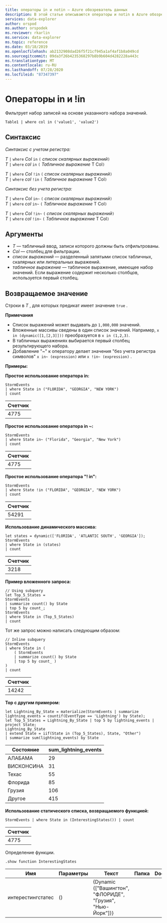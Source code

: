 ```yaml
---
title: операторы in и notin — Azure обозреватель данных
description: В этой статье описываются операторы и notin в Azure обозреватель данных.
services: data-explorer
author: orspod
ms.author: orspodek
ms.reviewer: rkarlin
ms.service: data-explorer
ms.topic: reference
ms.date: 03/18/2019
ms.openlocfilehash: ab2132908dad26f5f21cf945a1af4af1b8a049cd
ms.sourcegitcommit: 09da3f26b4235368297b8b9b604d4282228a443c
ms.translationtype: MT
ms.contentlocale: ru-RU
ms.lasthandoff: 07/28/2020
ms.locfileid: "87347397"
---
```

# <a name="in-and-in-operators"></a>Операторы in и !in

Фильтрует набор записей на основе указанного набора значений.

```kusto
Table1 | where col in ('value1', 'value2')
```

## <a name="syntax"></a>Синтаксис

*Синтаксис с учетом регистра:*

*T* `|` `where` *Col* `in` `(` *список скалярных выражений*`)`   
*T* `|` `where` *col* `in` `(` *Табличное выражение* T Col`)`   
 
*T* `|` `where` *Col* `!in` `(` *список скалярных выражений*`)`  
*T* `|` `where` *col* `!in` `(` *Табличное выражение* T Col`)`   

*Синтаксис без учета регистра:*

*T* `|` `where` *Col* `in~` `(` *список скалярных выражений*`)`   
*T* `|` `where` *col* `in~` `(` *Табличное выражение* T Col`)`   
 
*T* `|` `where` *Col* `!in~` `(` *список скалярных выражений*`)`  
*T* `|` `where` *col* `!in~` `(` *Табличное выражение* T Col`)`   

## <a name="arguments"></a>Аргументы

* *T* — табличный ввод, записи которого должны быть отфильтрованы.
* *Col* — столбец для фильтрации.
* *список выражений* — разделенный запятыми список табличных, скалярных или литеральных выражений.
* *табличное выражение* — табличное выражение, имеющее набор значений. Если выражение содержит несколько столбцов, используется первый столбец.

## <a name="returns"></a>Возвращаемое значение

Строки в *T* , для которых предикат имеет значение `true` .

**Примечания**

* Список выражений может выдавать до `1,000,000` значений.
* Вложенные массивы сведены в один список значений. Например, `x in (dynamic([1,[2,3]]))` преобразуется в `x in (1,2,3)`.
* В табличных выражениях выбирается первый столбец результирующего набора.
* Добавление "~" к оператору делает значения "без учета регистра символов" `x in~ (expression)` или `x !in~ (expression)` .

**Примеры:**  

**Простое использование оператора in:**  

<!-- csl: https://help.kusto.windows.net:443/Samples -->
```kusto
StormEvents 
| where State in ("FLORIDA", "GEORGIA", "NEW YORK") 
| count
```

|Счетчик|
|---|
|4775|  


**Простое использование оператора in ~:**  

<!-- csl: https://help.kusto.windows.net:443/Samples -->
```kusto
StormEvents 
| where State in~ ("Florida", "Georgia", "New York") 
| count
```

|Счетчик|
|---|
|4775|  

**Простое использование оператора "! in":**  

<!-- csl: https://help.kusto.windows.net:443/Samples -->
```kusto
StormEvents 
| where State !in ("FLORIDA", "GEORGIA", "NEW YORK") 
| count
```

|Счетчик|
|---|
|54291|  


**Использование динамического массива:**

<!-- csl: https://help.kusto.windows.net:443/Samples -->
```kusto
let states = dynamic(['FLORIDA', 'ATLANTIC SOUTH', 'GEORGIA']);
StormEvents 
| where State in (states)
| count
```

|Счетчик|
|---|
|3218|


**Пример вложенного запроса:**  

<!-- csl: https://help.kusto.windows.net:443/Samples -->
```kusto
// Using subquery
let Top_5_States = 
StormEvents
| summarize count() by State
| top 5 by count_; 
StormEvents 
| where State in (Top_5_States) 
| count
```

Тот же запрос можно написать следующим образом:

<!-- csl: https://help.kusto.windows.net:443/Samples -->
```kusto
// Inline subquery 
StormEvents 
| where State in (
    ( StormEvents
    | summarize count() by State
    | top 5 by count_ )
) 
| count
```

|Счетчик|
|---|
|14242|  

**Top с другим примером:**  

<!-- csl: https://help.kusto.windows.net:443/Samples -->
```kusto
let Lightning_By_State = materialize(StormEvents | summarize lightning_events = countif(EventType == 'Lightning') by State);
let Top_5_States = Lightning_By_State | top 5 by lightning_events | project State; 
Lightning_By_State
| extend State = iif(State in (Top_5_States), State, "Other")
| summarize sum(lightning_events) by State 
```

| Состояние     | sum_lightning_events |
|-----------|----------------------|
| АЛАБАМА   | 29                   |
| ВИСКОНСИНА | 31                   |
| Техас     | 55                   |
| Флорида   | 85                   |
| Грузия   | 106                  |
| Другое     | 415                  |

**Использование статического списка, возвращаемого функцией:**  

<!-- csl: https://help.kusto.windows.net:443/Samples -->
```kusto
StormEvents | where State in (InterestingStates()) | count

```

|Счетчик|
|---|
|4775|  

Определение функции.

<!-- csl: https://help.kusto.windows.net:443/Samples -->
```kusto
.show function InterestingStates
```

|Имя|Параметры|Текст|Папка|DocString|
|---|---|---|---|---|
|интерестингстатес|()|{Dynamic (["Вашингтон", "ФЛОРИДЕ", "Грузия", "Нью-Йорк"])}
